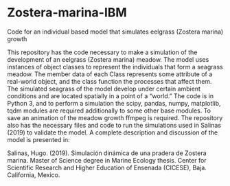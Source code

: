# Zostera-marina-IBM
Code for an individual based  model that simulates eelgrass (Zostera marina) growth

This repository has the code necessary to make a simulation of the development of an eelgrass (Zostera marina) meadow.
The model uses instances of object classes to represent the individuals that form a seagrass  meadow. The member data of each Class represents some attribute of a real-world object, and the class function the processes that affect them. 
The simulated seagrass of the model develop under certain ambient conditions and are located spatially in a point of a “world.”
The code is in Python 3, and to perform a simulation the scipy, pandas, numpy, matplotlib, tqdm modules are required additionally to some other base modules.
To save an animation of the meadow growth ffmpeg is required.
The repository also has the necessary files and code to run the simulations used in Salinas (2019) to validate the model.
A complete description and discussion of the model is presented in:

Salinas, Hugo. (2019). Simulación dinámica de una pradera de Zostera marina. Master of Science degree in Marine Ecology thesis. Center for Scientific Research and Higher Education of Ensenada (CICESE), Baja. California, Mexico.
